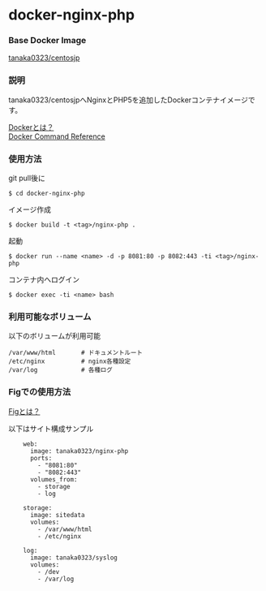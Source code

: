 # docker-nginx-php

### Base Docker Image

[tanaka0323/centosjp](https://bitbucket.org/tanaka0323/docker-centosjp "tanaka0323/centosjp")

### 説明

tanaka0323/centosjpへNginxとPHP5を追加したDockerコンテナイメージです。

[Dockerとは？](https://docs.docker.com/ "Dockerとは？")  
[Docker Command Reference](https://docs.docker.com/reference/commandline/cli/ "Docker Command Reference")

### 使用方法

git pull後に

    $ cd docker-nginx-php

イメージ作成

    $ docker build -t <tag>/nginx-php .

起動

    $ docker run --name <name> -d -p 8081:80 -p 8082:443 -ti <tag>/nginx-php

コンテナ内へログイン

    $ docker exec -ti <name> bash

### 利用可能なボリューム

以下のボリュームが利用可能

    /var/www/html       # ドキュメントルート
    /etc/nginx          # nginx各種設定
    /var/log            # 各種ログ

### Figでの使用方法

[Figとは？](http://www.fig.sh/ "Fidとは？")  

以下はサイト構成サンプル

        web:
          image: tanaka0323/nginx-php
          ports: 
            - "8081:80"
            - "8082:443"
          volumes_from:
            - storage
            - log

        storage:
          image: sitedata
          volumes:
            - /var/www/html
            - /etc/nginx

        log:
          image: tanaka0323/syslog
          volumes:
            - /dev
            - /var/log

